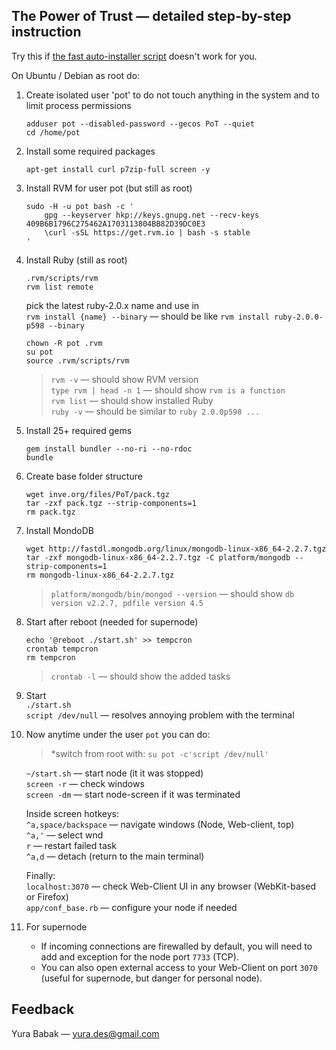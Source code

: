 ## The Power of Trust — detailed step-by-step instruction
Try this if [the fast auto-installer script](README.md) doesn't work for you.


On Ubuntu / Debian as root do:

1. Create isolated user 'pot' to do not touch anything in the system and to limit process permissions  
	```
	adduser pot --disabled-password --gecos PoT --quiet
	cd /home/pot
	```

1. Install some required packages
	```
	apt-get install curl p7zip-full screen -y
	```

1. Install RVM for user pot (but still as root)
	```
	sudo -H -u pot bash -c '
		gpg --keyserver hkp://keys.gnupg.net --recv-keys 409B6B1796C275462A1703113804BB82D39DC0E3
		\curl -sSL https://get.rvm.io | bash -s stable
	'
	```

1. Install Ruby (still as root)  
	```
	.rvm/scripts/rvm
	rvm list remote
	``` 
	pick the latest ruby-2.0.x name and use in  
	`rvm install {name} --binary` — should be like `rvm install ruby-2.0.0-p598 --binary`
	```
	chown -R pot .rvm
	su pot
	source .rvm/scripts/rvm
	```
	
	>`rvm -v` — should show RVM version  
	`type rvm | head -n 1` — should show `rvm is a function`  
	`rvm list` — should show installed Ruby  
	`ruby -v` — should be similar to `ruby 2.0.0p598 ...`  

1. Install 25+ required gems  
	```
	gem install bundler --no-ri --no-rdoc
	bundle
	```

1. Create base folder structure
	```
	wget inve.org/files/PoT/pack.tgz
	tar -zxf pack.tgz --strip-components=1
	rm pack.tgz
	```

1. Install MondoDB
	```
	wget http://fastdl.mongodb.org/linux/mongodb-linux-x86_64-2.2.7.tgz
	tar -zxf mongodb-linux-x86_64-2.2.7.tgz -C platform/mongodb --strip-components=1
	rm mongodb-linux-x86_64-2.2.7.tgz
	```
	>`platform/mongodb/bin/mongod --version` — should show `db version v2.2.7, pdfile version 4.5`

1. Start after reboot (needed for supernode)
	```
	echo '@reboot ./start.sh' >> tempcron
	crontab tempcron
	rm tempcron
	```
	>`crontab -l` — should show the added tasks

1. Start  
	`./start.sh`  
	`script /dev/null` — resolves annoying problem with the terminal

1. Now anytime under the user `pot` you can do:  
	>*switch from root with: `su pot -c'script /dev/null'`  

	`~/start.sh`  — start node (it it was stopped)  
	`screen -r`   — check windows  
	`screen -dm`  — start node-screen if it was terminated  

	Inside screen hotkeys:  
	`^a,space/backspace`  — navigate windows (Node, Web-client, top)  
	`^a,'`                — select wnd  
	`r`                   — restart failed task  
	`^a,d`                — detach (return to the main terminal)

	Finally:  
	`localhost:3070`   — check Web-Client UI in any browser (WebKit-based or Firefox)  
	`app/conf_base.rb` — configure your node if needed  
	
1. For supernode  
	* If incoming connections are firewalled by default, you will need to add and exception for the node port `7733` (TCP).  
	* You can also open external access to your Web-Client on port `3070` (useful for supernode, but danger for personal node).


## Feedback
Yura Babak — yura.des@gmail.com